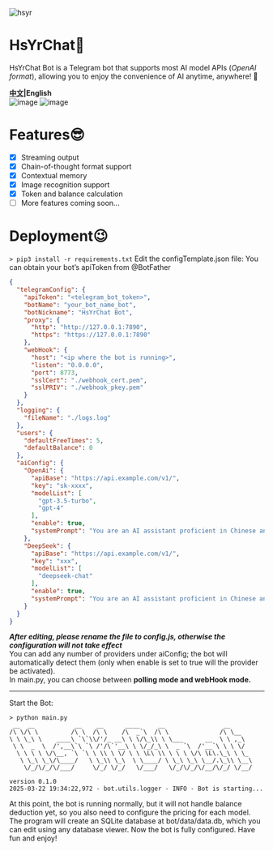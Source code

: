![hsyr](https://github.com/user-attachments/assets/bbb2413e-7853-4821-9333-f795e890ef6a)
# HsYrChat💬
HsYrChat Bot is a Telegram bot that supports most AI model APIs (*OpenAI format*), allowing you to enjoy the convenience of AI anytime, anywhere! 🤖  

**[中文](https://github.com/GinHsYr/HsYrChatTelegram/blob/main/README.md)|English**  
![image](https://github.com/user-attachments/assets/066410c8-5afd-48d5-bed5-a298c4288b3f)
![image](https://github.com/user-attachments/assets/4be965fa-493b-4b28-bd98-4ca01366aa09)  

# Features😎
- [x] Streaming output  
- [x] Chain-of-thought format support
- [x] Contextual memory  
- [x] Image recognition support
- [x] Token and balance calculation
- [ ] More features coming soon...

# Deployment😉
```> pip3 install -r requirements.txt```
Edit the configTemplate.json file:
You can obtain your bot’s apiToken from @BotFather

```json
{
  "telegramConfig": {
    "apiToken": "<telegram_bot_token>",
    "botName": "your_bot_name_bot",
    "botNickname": "HsYrChat Bot",
    "proxy": {
      "http": "http://127.0.0.1:7890",
      "https": "https://127.0.0.1:7890"
    },
    "webHook": {
      "host": "<ip where the bot is running>",
      "listen": "0.0.0.0",
      "port": 8773,
      "sslCert": "./webhook_cert.pem",
      "sslPRIV": "./webhook_pkey.pem"
    }
  },
  "logging": {
    "fileName": "./logs.log"
  },
  "users": {
    "defaultFreeTimes": 5,
    "defaultBalance": 0
  },
  "aiConfig": {
    "OpenAi": {
      "apiBase": "https://api.example.com/v1/",
      "key": "sk-xxxx",
      "modelList": [
        "gpt-3.5-turbo",
        "gpt-4"
      ],
      "enable": true,
      "systemPrompt": "You are an AI assistant proficient in Chinese and English conversations. You provide safe, helpful, and accurate answers. You will refuse to respond to any questions involving terrorism, racism, pornography, violence, etc."
    },
    "DeepSeek": {
      "apiBase": "https://api.example.com/v1/",
      "key": "xxx",
      "modelList": [
        "deepseek-chat"
      ],
      "enable": true,
      "systemPrompt": "You are an AI assistant proficient in Chinese and English conversations. You provide safe, helpful, and accurate answers. You will refuse to respond to any questions involving terrorism, racism, pornography, violence, etc."
    }
  }
}
```
***After editing, please rename the file to config.js, otherwise the configuration will not take effect***  
You can add any number of providers under aiConfig; the bot will automatically detect them (only when enable is set to true will the provider be activated).  
In main.py, you can choose between **polling mode and webHook mode.**  

---
Start the Bot:  
```
> python main.py
 __  __           __    __      ____     __                __      
/\ \/\ \         /\ \  /\ \    /\  _`\  /\ \              /\ \__   
\ \ \_\ \    ____\ `\`\\/'/_ __\ \ \/\_\\ \ \___      __  \ \ ,_\  
 \ \  _  \  /',__\`\ `\ /'/\`'__\ \ \/_/_\ \  _ `\  /'__`\ \ \ \/  
  \ \ \ \ \/\__, `\ `\ \ \\ \ \/ \ \ \L\ \\ \ \ \ \/\ \L\.\_\ \ \_ 
   \ \_\ \_\/\____/   \ \_\\ \_\  \ \____/ \ \_\ \_\ \__/.\_\\ \__\
    \/_/\/_/\/___/     \/_/ \/_/   \/___/   \/_/\/_/\/__/\/_/ \/__/

version 0.1.0
2025-03-22 19:34:22,972 - bot.utils.logger - INFO - Bot is starting...
```
At this point, the bot is running normally, but it will not handle balance deduction yet, so you also need to configure the pricing for each model.
The program will create an SQLite database at bot/data/data.db, which you can edit using any database viewer.
Now the bot is fully configured. Have fun and enjoy!







